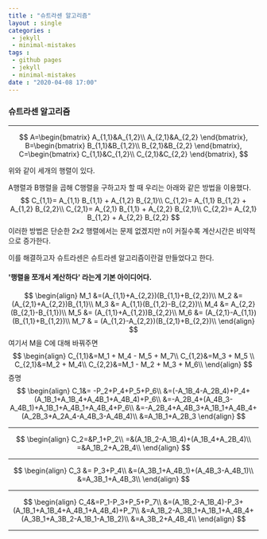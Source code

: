 ```yaml
---
title : "슈트라센 알고리즘"
layout : single
categories : 
 - jekyll
 - minimal-mistakes
tags :
 - github pages
 - jekyll
 - minimal-mistakes
date : "2020-04-08 17:00"
---
```


### 슈트라센 알고리즘

---

$$
A=\begin{bmatrix}
A_{1,1}&A_{1,2}\\
A_{2,1}&A_{2,2}
\end{bmatrix},
B=\begin{bmatrix}
B_{1,1}&B_{1,2}\\
B_{2,1}&B_{2,2}
\end{bmatrix},
C=\begin{bmatrix}
C_{1,1}&C_{1,2}\\
C_{2,1}&C_{2,2}
\end{bmatrix},
$$

위와 같이 세개의 행렬이 있다.

A행렬과 B행렬을 곱해 C행렬을 구하고자 할 때 우리는 아래와 같은 방법을 이용했다.
$$
C_{1,1}= A_{1,1} B_{1,1} + A_{1,2} B_{2,1}\\
C_{1,2}= A_{1,1} B_{1,2} + A_{1,2} B_{2,2}\\
C_{2,1}= A_{2,1} B_{1,1} + A_{2,2} B_{2,1}\\
C_{2,2}= A_{2,1} B_{1,2} + A_{2,2} B_{2,2}
$$
이러한 방법은 단순한 2x2 행렬에서는 문제 없겠지만 n이 커질수록 계산시간은 비약적으로 증가한다.

이를 해결하고자 슈트라센은 슈트라센 알고리즘이란걸 만들었다고 한다.

#### '행렬을 쪼개서 계산하다' 라는게 기본 아이디어다.


$$
\begin{align}
M_1 &=(A_{1,1}+A_{2,2})(B_{1,1}+B_{2,2})\\
M_2 &= (A_{2,1}+A_{2,2})B_{1,1}\\
M_3 &= A_{1,1}(B_{1,2}-B_{2,2})\\
M_4 &= A_{2,2}(B_{2,1}-B_{1,1})\\
M_5 &= (A_{1,1}+A_{1,2})B_{2,2}\\
M_6 &= (A_{2,1}-A_{1,1})(B_{1,1}+B_{1,2})\\
M_7 & = (A_{1,2}-A_{2,2})(B_{2,1}+B_{2,2})\\
\end{align}
$$
여기서 M을 C에 대해 바꿔주면
$$
\begin{align}
C_{1,1}&=M_1 + M_4 - M_5 + M_7\\
C_{1,2}&=M_3 + M_5 \\
C_{2,1}&=M_2 + M_4\\
C_{2,2}&=M_1 - M_2 + M_3 + M_6\\
\end{align}
$$
증명
$$
\begin{align}
C_1&= -P_2+P_4+P_5+P_6\\
&=(-A_1B_4-A_2B_4)+P_4+(A_1B_1+A_1B_4+A_4B_1+A_4B_4)+P_6\\
&=-A_2B_4+(A_4B_3-A_4B_1)+A_1B_1+A_4B_1+A_4B_4+P_6\\
&=-A_2B_4+A_4B_3+A_1B_1+A_4B_4+(A_2B_3+A_2A_4-A_4B_3-A_4B_4)\\
&=A_1B_1+A_2B_3
\end{align}
$$

---

$$
\begin{align}
C_2=&P_1+P_2\\
=&(A_1B_2-A_1B_4)+(A_1B_4+A_2B_4)\\
=&A_1B_2+A_2B_4\\
\end{align}
$$

---

$$
\begin{align}
C_3 &= P_3+P_4\\
&=(A_3B_1+A_4B_1)+(A_4B_3-A_4B_1)\\
&=A_3B_1+A_4B_3\\
\end{align}
$$

---

$$
\begin{align}
C_4&=P_1-P_3+P_5+P_7\\
&=(A_1B_2-A_1B_4)-P_3+(A_1B_1+A_1B_4+A_4B_1+A_4B_4)+P_7\\
&=A_1B_2-A_3B_1+A_1B_1+A_4B_4+(A_3B_1+A_3B_2-A_1B_1-A_1B_2)\\
&=A_3B_2+A_4B_4\\
\end{align}
$$

---